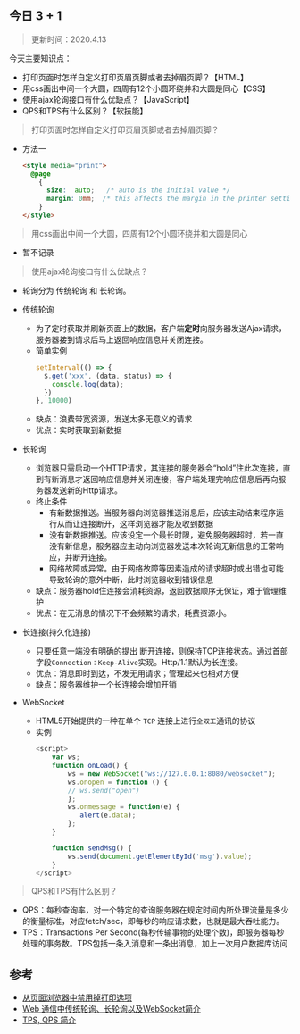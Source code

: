 ## 今日 3 + 1
> 更新时间：2020.4.13

今天主要知识点：
* 打印页面时怎样自定义打印页眉页脚或者去掉眉页脚？【HTML】
* 用css画出中间一个大圆，四周有12个小圆环绕并和大圆是同心【CSS】
* 使用ajax轮询接口有什么优缺点？【JavaScript】
* QPS和TPS有什么区别？【软技能】

> 打印页面时怎样自定义打印页眉页脚或者去掉眉页脚？
* 方法一
  ```html
  <style media="print">
    @page
      {
        size:  auto;   /* auto is the initial value */
        margin: 0mm;  /* this affects the margin in the printer settings */
      }
  </style>
  ```

> 用css画出中间一个大圆，四周有12个小圆环绕并和大圆是同心
* 暂不记录

> 使用ajax轮询接口有什么优缺点？
* 轮询分为 传统轮询 和 长轮询。

* 传统轮询
  * 为了定时获取并刷新页面上的数据，客户端**定时**向服务器发送Ajax请求，服务器接到请求后马上返回响应信息并关闭连接。
  * 简单实例
    ```js
    setInterval(() => {
      $.get('xxx', (data, status) => {
        console.log(data);
      })
    }, 10000)
    ```  
  * 缺点：浪费带宽资源，发送太多无意义的请求
  * 优点：实时获取到新数据

* 长轮询
  * 浏览器只需启动一个HTTP请求，其连接的服务器会“hold”住此次连接，直到有新消息才返回响应信息并关闭连接，客户端处理完响应信息后再向服务器发送新的Http请求。
  * 终止条件
    * 有新数据推送。当服务器向浏览器推送消息后，应该主动结束程序运行从而让连接断开，这样浏览器才能及收到数据
    * 没有新数据推送。应该设定一个最长时限，避免服务器超时，若一直没有新信息，服务器应主动向浏览器发送本次轮询无新信息的正常响应，并断开连接。
    * 网络故障或异常。由于网络故障等因素造成的请求超时或出错也可能导致轮询的意外中断，此时浏览器收到错误信息
  * 缺点：服务器hold住连接会消耗资源，返回数据顺序无保证，难于管理维护
  * 优点：在无消息的情况下不会频繁的请求，耗费资源小。
* 长连接(持久化连接)
  * 只要任意一端没有明确的提出 断开连接，则保持TCP连接状态。通过首部字段`Connection：Keep-Alive`实现。Http/1.1默认为长连接。
  * 优点：消息即时到达，不发无用请求；管理起来也相对方便
  * 缺点：服务器维护一个长连接会增加开销
* WebSocket
  * HTML5开始提供的一种在单个 `TCP` 连接上进行`全双工`通讯的协议 
  * 实例
    ```js
    <script>
        var ws;
        function onLoad() {
            ws = new WebSocket("ws://127.0.0.1:8080/websocket");
            ws.onopen = function () {
            // ws.send("open")
            };
            ws.onmessage = function(e) {
               alert(e.data);
            };
        }

        function sendMsg() {
            ws.send(document.getElementById('msg').value);
        }
    </script>
    ```
> QPS和TPS有什么区别？
* QPS：每秒查询率，对一个特定的查询服务器在规定时间内所处理流量是多少的衡量标准，对应fetch/sec，即每秒的响应请求数，也就是最大吞吐能力。
* TPS：Transactions Per Second(每秒传输事物的处理个数)，即服务器每秒处理的事务数。TPS包括一条入消息和一条出消息，加上一次用户数据库访问

## 参考
* [从页面浏览器中禁用掉打印选项](https://doc.weixiaoduo.com/knowledgebase/8281.html)
* [Web 通信中传统轮询、长轮询以及WebSocket简介](https://zhuanlan.zhihu.com/p/25690011)
* [TPS, QPS 简介](https://blog.csdn.net/caisini_vc/article/details/47153359)